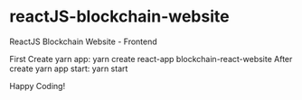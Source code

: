 # reactJS-blockchain-website
ReactJS Blockchain Website - Frontend

First Create yarn app:  yarn create react-app blockchain-react-website
After create yarn app start: yarn start

Happy Coding!
